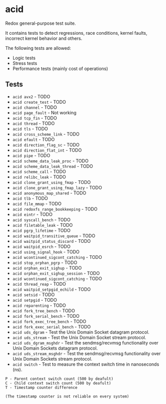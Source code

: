 # acid

Redox general-purpose test suite.

It contains tests to detect regressions, race conditions, kernel faults, incorrect kernel behavior and others.

The following tests are allowed:

- Logic tests
- Stress tests
- Performance tests (mainly cost of operations)

## Tests

- `acid avx2` - TODO
- `acid create_test` - TODO
- `acid channel` - TODO
- `acid page_fault` - Not working
- `acid tcp_fin` - TODO
- `acid thread` - TODO
- `acid tls` - TODO
- `acid cross_scheme_link` - TODO
- `acid efault` - TODO
- `acid direction_flag_sc` - TODO
- `acid direction_flat_int` - TODO
- `acid pipe` - TODO
- `acid scheme_data_leak_proc` - TODO
- `acid scheme_data_leak_thread` - TODO
- `acid scheme_call` - TODO
- `acid relibc_leak` - TODO
- `acid clone_grant_using_fmap` - TODO
- `acid clone_grant_using_fmap_lazy` - TODO
- `acid anonymous_map_shared` - TODO
- `acid tlb` - TODO
- `acid file_mmap` - TODO
- `acid redoxfs_range_bookkeeping` - TODO
- `acid eintr` - TODO
- `acid syscall_bench` - TODO
- `acid filetable_leak` - TODO
- `acid pgrp_lifetime` - TODO
- `acid waitpid_transitive_queue` - TODO
- `acid waitpid_status_discard` - TODO
- `acid waitpid_esrch` - TODO
- `acid using_signal_hook` - TODO
- `acid wcontinued_sigcont_catching` - TODO
- `acid stop_orphan_pgrp` - TODO
- `acid orphan_exit_sighup` - TODO
- `acid orphan_exit_sighup_session` - TODO
- `acid wcontinued_sigcont_catching` - TODO
- `acid thread_reap` - TODO
- `acid waitpid_setpgid_echild` - TODO
- `acid setsid` - TODO
- `acid setpgid` - TODO
- `acid reparenting` - TODO
- `acid fork_tree_bench` - TODO
- `acid fork_serial_bench` - TODO
- `acid fork_exec_tree_bench` - TODO
- `acid fork_exec_serial_bench` - TODO
- `acid uds_dgram` - Test the Unix Domain Socket datagram protocol.
- `acid uds_stream` - Test the Unix Domain Socket stream protocol.
- `acid uds_dgram_msghdr` - Test the sendmsg/recvmsg functionality over Unix Domain Sockets datagram protocol.
- `acid uds_stream_msghdr` - Test the sendmsg/recvmsg functionality over Unix Domain Sockets stream protocol.
- `acid switch` - Test to measure the context switch time in nanoseconds (ns).

```
P - Parent context switch count (500 by deafult)
C - Child context switch count (500 by deafult)
T - Timestamp counter difference

(The timestamp counter is not reliable on every system)
```
